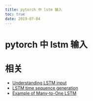 ```yaml
---
title: pytorch 中 lstm 输入
toc: true
date: 2019-07-04
---
```

# pytorch 中 lstm 输入


# 相关

- [Understanding LSTM input](https://discuss.pytorch.org/t/understanding-lstm-input/31110)
- [LSTM time sequence generation](https://discuss.pytorch.org/t/lstm-time-sequence-generation/1916)
- [Example of Many-to-One LSTM](https://discuss.pytorch.org/t/example-of-many-to-one-lstm/1728)

